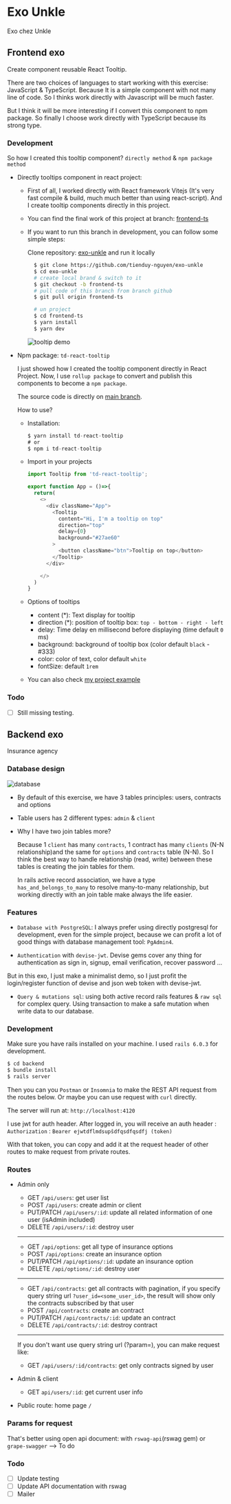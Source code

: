 # Exo Unkle

Exo chez Unkle


## Frontend exo

Create component reusable React Tooltip.

There are two choices of languages to start working with this exercise: JavaScript & TypeScript. Because It is a simple component with not many line of code. So I thinks work directly with Javascript will be much faster.

But I think it will be more interesting if I convert this component to npm package. So finally I choose work directly with TypeScript because its strong type.

### Development

So how I created this tooltip component? `directly method` & `npm package method`

- Directly tooltips component in react project:
  - First of all, I worked directly with React framework Vitejs (It's very fast compile & build, much much better than using react-script). And I create tooltip components directly in this project.
  - You can find the final work of this project at branch: [frontend-ts](https://github.com/tienduy-nguyen/exo-unkle)
  - If you want to run this branch in development, you can follow some simple steps:
  
    Clone repository:  [exo-unkle](https://github.com/tienduy-nguyen/exo-unkle) and run it locally

    ```bash
      $ git clone https://github.com/tienduy-nguyen/exo-unkle
      $ cd exo-unkle
      # create local brand & switch to it
      $ git checkout -b frontend-ts
      # pull code of this branch from branch github
      $ git pull origin frontend-ts

      # un project
      $ cd frontend-ts
      $ yarn install
      $ yarn dev
    ```
    ![tooltip demo](./tooltip.png)

- Npm package: `td-react-tooltip`
  
  I just showed how I created the tooltip component directly in React Project. Now, I use `rollup package` to convert and publish this components to become a `npm package`.

  The source code is directly on [main branch](https://github.com/tienduy-nguyen/exo-unkle). 

  How to use?
  
  - Installation: 
    ```ts
    $ yarn install td-react-tooltip
    # or
    $ npm i td-react-tooltip
    ```

  - Import in your projects
    ```ts
    import Tooltip from 'td-react-tooltip';

    export function App = ()=>{
      return(
        <>
          <div className="App">
            <Tooltip
              content="Hi, I'm a tooltip on top"
              direction="top"
              delay={0}
              background="#27ae60"
            >
              <button className="btn">Tooltip on top</button>
            </Tooltip>
          </div>

        </>
      )
    }
    ```

  - Options of tooltips
    - content (*): Text display for tooltip
    - direction (*): position of tooltip box: `top - bottom - right - left`
    - delay: Time delay en millisecond before displaying (time default `0` ms)
    - background: background of tooltip box (color default `black` - #333)
    - color: color of text, color default `white`
    - fontSize: default `1rem`

  - You can also check [my project example](https://github.com/tienduy-nguyen/exo-unkle/tree/main/npm-tooltip/example)

### Todo
- [ ] Still missing testing. 

## Backend exo

Insurance agency

### Database design
  ![database](database.png)

  - By default of this exercise, we have 3 tables principles: users, contracts and options
  - Table users has 2 different types: `admin` & `client`
  - Why I have two join tables more?

    Because 1 `client` has many `contracts`, 1 contract has many `clients` (N-N relationship)and the same for `options` and `contracts` table (N-N). So I think the best way to handle relationship (read, write) between these tables is creating the join tables for them.

    In rails active record association, we have a type `has_and_belongs_to_many` to resolve many-to-many relationship, but working directly with an join table make always the life easier. 

### Features

- `Database with PostgreSQL`: I always prefer using directly postgresql for development, even for the simple project, because we can profit a lot of good things with database management tool: `PgAdmin4`. 
  
- `Authentication` with `devise-jwt`. Devise gems cover any thing for authentication as sign in, signup, email verification, recover password ...

But in this exo, I just make a minimalist demo, so I just profit the login/register function of devise and json web token with devise-jwt.

- `Query & mutations sql`: using both active record rails features & `raw sql` for complex query. Using transaction to make a safe mutation when write data to our database.

### Development

Make sure you have rails installed on your machine. I used `rails 6.0.3` for development.

```bash
$ cd backend
$ bundle install
$ rails server
```

Then you can you `Postman` or `Insomnia` to make the REST API request from the routes below. Or maybe  you can use request with `curl` directly.

The server will run at: `http://localhost:4120`

I use jwt for auth header. After logged in, you will receive an auth header : `Authorization` : `Bearer ejwtdflmdsupŝdfqsdfqsdfj (token)`

With that token, you can copy and add it at the request header of other routes to make request from private routes.
### Routes

- Admin only
  - GET `/api/users`: get user list
  - POST `/api/users`: create admin or client
  - PUT/PATCH `/api/users/:id`: update all related information of one user (isAdmin included)
  - DELETE `/api/users/:id`: destroy user
  - -----------------
  - GET `/api/options`: get all type of insurance options
  - POST `/api/options`: create an insurance option
  - PUT/PATCH `/api/options/:id`: update an insurance option
  - DELETE `/api/options/:id`: destroy user
  - -----------------
  - GET `/api/contracts`: get all contracts with pagination, if you specify query string url `?user_id=<some_user_id>`, the result will show only the contracts subscribed by that user
  - POST `/api/contracts`: create an contract
  - PUT/PATCH `/api/contracts/:id`: update an contract
  - DELETE `/api/contracts/:id`: destroy contract
  - ----
  If you don't want use query string url (?param=), you can make request like:
  - GET `/api/users/:id/contracts`: get only contracts signed by user

- Admin & client
  - GET `api/users/:id`: get current user info

- Public route: home page `/`

### Params for request

That's better using open api document: with `rswag-api`(rswag gem) or `grape-swagger`
--> To do
### Todo
- [ ] Update testing
- [ ] Update API documentation with rswag
- [ ] Mailer